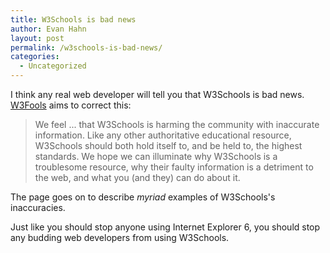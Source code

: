 ```yaml
---
title: W3Schools is bad news
author: Evan Hahn
layout: post
permalink: /w3schools-is-bad-news/
categories:
  - Uncategorized
---
```

I think any real web developer will tell you that W3Schools is bad news. [W3Fools][1] aims to correct this:

> We feel ... that W3Schools is harming the community with inaccurate information. Like any other authoritative educational resource, W3Schools should both hold itself to, and be held to, the highest standards. We hope we can illuminate why W3Schools is a troublesome resource, why their faulty information is a detriment to the web, and what you (and they) can do about it.

The page goes on to describe *myriad* examples of W3Schools's inaccuracies.

Just like you should stop anyone using Internet Explorer 6, you should stop any budding web developers from using W3Schools.

 [1]: http://www.w3fools.com
